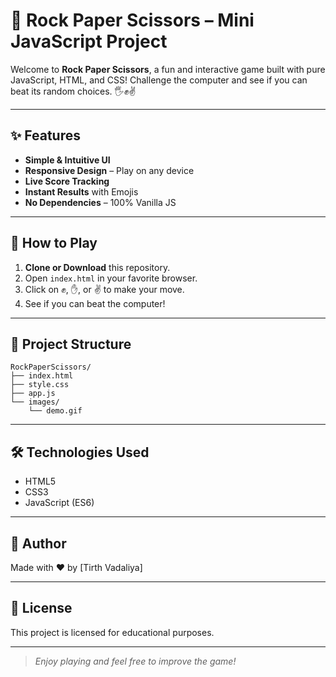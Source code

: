# 🚀 Rock Paper Scissors – Mini JavaScript Project

Welcome to **Rock Paper Scissors**, a fun and interactive game built with pure JavaScript, HTML, and CSS! Challenge the computer and see if you can beat its random choices. 🖐️✊✌️

---

## ✨ Features

- **Simple & Intuitive UI**  
- **Responsive Design** – Play on any device  
- **Live Score Tracking**  
- **Instant Results** with Emojis  
- **No Dependencies** – 100% Vanilla JS

---

## 🚦 How to Play

1. **Clone or Download** this repository.
2. Open `index.html` in your favorite browser.
3. Click on ✊, ✋, or ✌️ to make your move.
4. See if you can beat the computer!

---

## 📁 Project Structure

```
RockPaperScissors/
├── index.html
├── style.css
├── app.js
└── images/
    └── demo.gif
```

---

## 🛠️ Technologies Used

- HTML5
- CSS3
- JavaScript (ES6)

---

## 📢 Author

Made with ❤️ by [Tirth Vadaliya]

---

## 📄 License

This project is licensed for educational purposes.

---

> _Enjoy playing and feel free to improve the game!_

